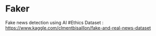 # Faker
Fake news detection using AI #Ethics
Dataset :
https://www.kaggle.com/clmentbisaillon/fake-and-real-news-dataset
